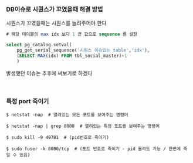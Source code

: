 ### DB이슈로 시퀀스가 꼬였을때 해결 방법

시퀀스가 꼬였을때는 시퀀스를 늘려주어야 한다

```sql
# 해당 테이블의 max idx 보다 1 큰 값으로 sequence 를 설정

select pg_catalog.setval(
    pg_get_serial_sequence('시퀀스 이슈있는 table','idx'), 
    (SELECT MAX(idx) FROM tbl_social_master)+1
	)
```

발생했던 이슈는 추후에 써보기로 하겠다


<br>

### 특정 port 죽이기

~~~shell
$ netstat -nap  # 열려있는 모든 포트를 보여주는 명령어

$ netstat -nap | grep 8000  # 열려있는 특정 포트를 보여주는 명령어

$ sudo kill -9 49781  # (pid번호로 죽이기)

$ sudo fuser -k 8000/tcp  # (포트 번호로 죽이기 - pid 몰라도 가능 / 한번에 죽일 수 있음)
~~~